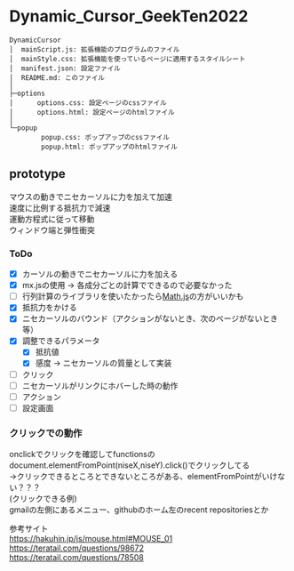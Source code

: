 # Dynamic_Cursor_GeekTen2022

```
DynamicCursor
│  mainScript.js: 拡張機能のプログラムのファイル
│  mainStyle.css: 拡張機能を使っているページに適用するスタイルシート
│  manifest.json: 設定ファイル
│  README.md: このファイル
│
├─options
│      options.css: 設定ページのcssファイル
│      options.html: 設定ページのhtmlファイル
│
└─popup
        popup.css: ポップアップのcssファイル
        popup.html: ポップアップのhtmlファイル
```

## prototype
マウスの動きでニセカーソルに力を加えて加速  
速度に比例する抵抗力で減速  
運動方程式に従って移動  
ウィンドウ端と弾性衝突  
### ToDo
- [x] カーソルの動きでニセカーソルに力を加える
- [x] mx.jsの使用 &rarr; 各成分ごとの計算でできるので必要なかった
- [ ] 行列計算のライブラリを使いたかったら[Math.js](https://mathjs.org/)の方がいいかも
- [x] 抵抗力をかける
- [x] ニセカーソルのバウンド（アクションがないとき、次のページがないとき等）
- [x] 調整できるパラメータ
  - [x] 抵抗値
  - [x] 感度 &rarr; ニセカーソルの質量として実装
- [ ] クリック
- [ ] ニセカーソルがリンクにホバーした時の動作
- [ ] アクション
- [ ] 設定画面

### クリックでの動作
onclickでクリックを確認してfunctionsのdocument.elementFromPoint(niseX,niseY).click()でクリックしてる  
->クリックできるところとできないところがある、elementFromPointがいけない？？？  
(クリックできる例)  
gmailの左側にあるメニュー、githubのホーム左のrecent repositoriesとか  

参考サイト  
https://hakuhin.jp/js/mouse.html#MOUSE_01  
https://teratail.com/questions/98672  
https://teratail.com/questions/78508  